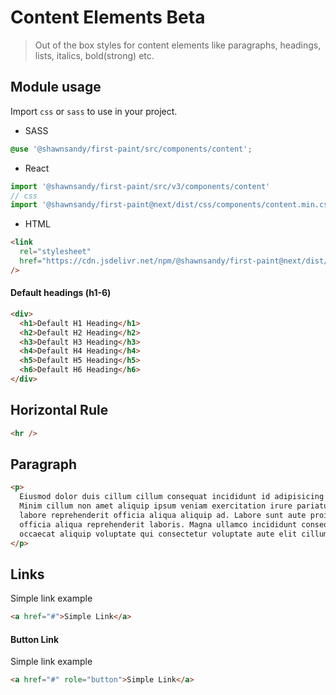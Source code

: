 # Content Elements <span role="note" style="--note: var(--beta)">Beta</span>

> Out of the box styles for content elements like paragraphs, headings, lists, italics, bold(strong) etc.

## Module usage

Import `css` or `sass` to use in your project.

- SASS

```scss
@use '@shawnsandy/first-paint/src/components/content';
```

- React

```jsx
import '@shawnsandy/first-paint/src/v3/components/content'
// css
import '@shawnsandy/first-paint@next/dist/css/components/content.min.css'
```

- HTML

```html
<link
  rel="stylesheet"
  href="https://cdn.jsdelivr.net/npm/@shawnsandy/first-paint@next/dist/css/components/content.min.css"
/>
```

#### Default headings (h1-6)

```html preview
<div>
  <h1>Default H1 Heading</h1>
  <h2>Default H2 Heading</h2>
  <h3>Default H3 Heading</h3>
  <h4>Default H4 Heading</h4>
  <h5>Default H5 Heading</h5>
  <h6>Default H6 Heading</h6>
</div>
```

## Horizontal Rule

```html preview
<hr />
```

## Paragraph

```html preview
<p>
  Eiusmod dolor duis cillum cillum consequat incididunt id adipisicing pariatur.
  Minim cillum non amet aliquip ipsum veniam exercitation irure pariatur. Ut
  labore reprehenderit officia aliqua aliquip ad. Labore sunt aute proident sit
  officia aliqua reprehenderit laboris. Magna ullamco incididunt consequat
  occaecat aliquip voluptate qui consectetur voluptate aute elit cillum cillum.
</p>
```

## Links

Simple link example

```html preview
<a href="#">Simple Link</a>
```

#### Button Link

Simple link example

```html preview
<a href="#" role="button">Simple Link</a>
```
